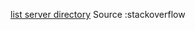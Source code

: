 [list server directory](https://stackoverflow.com/questions/27761044/list-server-directory-using-javascript-xhr) Source :stackoverflow
